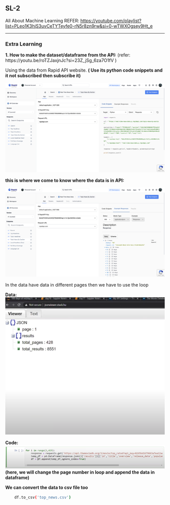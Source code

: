 ## SL-2

All About Machine Learning
REFER: https://youtube.com/playlist?list=PLeo1K3hjS3uvCeTYTeyfe0-rN5r8zn9rw&si=0-wTWXOgsey9Ht_e

<hr>

### Extra Learning 


<p><b> 1. How to make the dataset/dataframe from the API:</b> (refer: https://youtu.be/roTZJaxjnJc?si=23Z_jSg_6za7O1fV ) </p>

<p>Using the data from Rapid API website. <b>( Use its python code snippets and it not subscribed then subscribe it)</b></p>

![img](image/img1.png)

<b>this is where we come to know where the data is in API:</b>

![img](image/img2.png)

In the data have data in different pages then we have to use the loop

<b>Data: ![img](image/img3.png)</b>

<b>Code: ![img](image/img4.png)  (here, we will change the page number in loop and append the data in dataframe)</b>

<b>We can convert the data to csv file too</b>


```bash
    df.to_csv('top_news.csv')
```